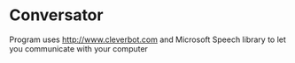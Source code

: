 Conversator
===========

Program uses http://www.cleverbot.com and Microsoft Speech library to let you communicate with your computer
